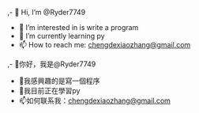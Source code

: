 ,- 👋 Hi, I’m @Ryder7749
- 👀 I’m interested in  is write a program
- 🌱 I’m currently learning py
- 📫 How to reach me: chengdexiaozhang@gmail.com

,- 👋你好，我是@Ryder7749
- 👀我感興趣的是寫一個程序
- 🌱我目前正在學習py
- 📫如何联系我：chengdexiaozhang@gmail.com
<!---
Ryder7749/Ryder7749 is a ✨ special ✨ repository because its `README.md` (this file) appears on your GitHub profile.
You can click the Preview link to take a look at your changes.
--->
